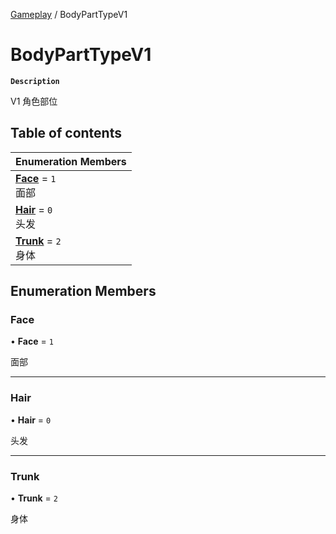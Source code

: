 [Gameplay](../modules/Gameplay.Gameplay.md) / BodyPartTypeV1

# BodyPartTypeV1 <Badge type="tip" text="Enumeration" />

**`Description`**

V1 角色部位

## Table of contents

| Enumeration Members                                                    |
| :--------------------------------------------------------------------- |
| **[Face](Gameplay.Gameplay.BodyPartTypeV1.md#face)** = `1` <br> 面部   |
| **[Hair](Gameplay.Gameplay.BodyPartTypeV1.md#hair)** = `0` <br> 头发   |
| **[Trunk](Gameplay.Gameplay.BodyPartTypeV1.md#trunk)** = `2` <br> 身体 |

## Enumeration Members

### Face

• **Face** = `1`

面部

---

### Hair

• **Hair** = `0`

头发

---

### Trunk

• **Trunk** = `2`

身体
